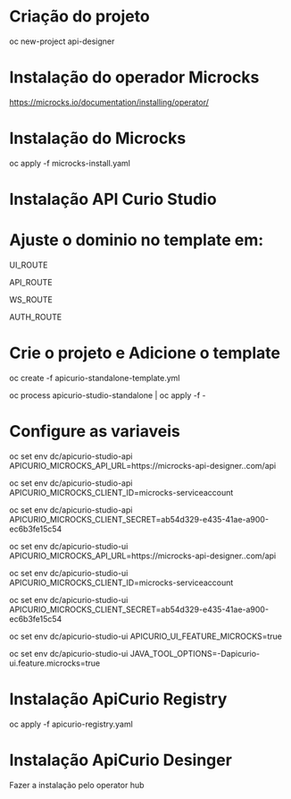 # Criação do projeto 

oc new-project api-designer

# Instalação do operador Microcks

https://microcks.io/documentation/installing/operator/

# Instalação do Microcks

oc apply -f microcks-install.yaml

# Instalação API Curio Studio

# Ajuste o dominio no template em:

UI_ROUTE

API_ROUTE

WS_ROUTE

AUTH_ROUTE

# Crie o projeto e Adicione o template

oc create -f apicurio-standalone-template.yml 

oc process apicurio-studio-standalone | oc apply -f -

# Configure as variaveis

oc set env dc/apicurio-studio-api APICURIO_MICROCKS_API_URL=https://microcks-api-designer.<domain>.com/api

oc set env dc/apicurio-studio-api APICURIO_MICROCKS_CLIENT_ID=microcks-serviceaccount

oc set env dc/apicurio-studio-api APICURIO_MICROCKS_CLIENT_SECRET=ab54d329-e435-41ae-a900-ec6b3fe15c54

oc set env dc/apicurio-studio-ui APICURIO_MICROCKS_API_URL=https://microcks-api-designer.<domain>.com/api

oc set env dc/apicurio-studio-ui APICURIO_MICROCKS_CLIENT_ID=microcks-serviceaccount

oc set env dc/apicurio-studio-ui APICURIO_MICROCKS_CLIENT_SECRET=ab54d329-e435-41ae-a900-ec6b3fe15c54

oc set env dc/apicurio-studio-ui APICURIO_UI_FEATURE_MICROCKS=true

oc set env dc/apicurio-studio-ui JAVA_TOOL_OPTIONS=-Dapicurio-ui.feature.microcks=true

# Instalação ApiCurio Registry

oc apply -f apicurio-registry.yaml

# Instalação ApiCurio Desinger

Fazer a instalação pelo operator hub

